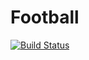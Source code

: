 Football
===========

[![Build Status](https://travis-ci.org/s4nch3zzz/football.svg?branch=2.6.3%2Ffootball)](https://travis-ci.org/s4nch3zzz/football)
